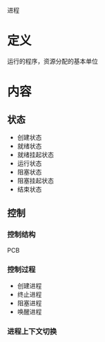 进程

# 定义 #
运行的程序，资源分配的基本单位

# 内容 #
## 状态 ##
  - 创建状态
  - 就绪状态
  - 就绪挂起状态
  - 运行状态
  - 阻塞状态
  - 阻塞挂起状态
  - 结束状态
## 控制 ##
### 控制结构 ###
PCB
### 控制过程 ###
  - 创建进程
  - 终止进程
  - 阻塞进程
  - 唤醒进程
### 进程上下文切换 ###
